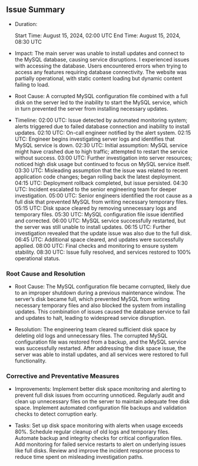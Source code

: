 ## Issue Summary
* Duration:

    Start Time: August 15, 2024, 02:00 UTC
    End Time: August 15, 2024, 08:30 UTC

* Impact:
    The main server was unable to install updates and connect to the MySQL database, causing service disruptions.
    I experienced issues with accessing the database.
    Users encountered errors when trying to access any features requiring database connectivity. The website was partially operational, with static content loading but dynamic content failing to load.

* Root Cause:
    A corrupted MySQL configuration file combined with a full disk on the server led to the inability to start the MySQL service, which in turn prevented the server from installing necessary updates.

* Timeline:
    02:00 UTC: Issue detected by automated monitoring system; alerts triggered due to failed database connection and inability to install updates.
    02:10 UTC: On-call engineer notified by the alert system.
    02:15 UTC: Engineer begins investigating server logs and identifies that MySQL service is down.
    02:30 UTC: Initial assumption: MySQL service might have crashed due to high traffic; attempted to restart the service without success.
    03:00 UTC: Further investigation into server resources; noticed high disk usage but continued to focus on MySQL service itself.
    03:30 UTC: Misleading assumption that the issue was related to recent application code changes; began rolling back the latest deployment.
    04:15 UTC: Deployment rollback completed, but issue persisted.
    04:30 UTC: Incident escalated to the senior engineering team for deeper investigation.
    05:00 UTC: Senior engineers identified the root cause as a full disk that prevented MySQL from writing necessary temporary files.
    05:15 UTC: Disk space cleared by removing unnecessary logs and temporary files.
    05:30 UTC: MySQL configuration file issue identified and corrected.
    06:00 UTC: MySQL service successfully restarted, but the server was still unable to install updates.
    06:15 UTC: Further investigation revealed that the update issue was also due to the full disk.
    06:45 UTC: Additional space cleared, and updates were successfully applied.
    08:00 UTC: Final checks and monitoring to ensure system stability.
    08:30 UTC: Issue fully resolved, and services restored to 100% operational status.

### Root Cause and Resolution
* Root Cause:
    The MySQL configuration file became corrupted, likely due to an improper shutdown during a previous maintenance window. The server’s disk became full, which prevented MySQL from writing necessary temporary files and also blocked the system from installing updates. This combination of issues caused the database service to fail and updates to halt, leading to widespread service disruption.

* Resolution:
    The engineering team cleared sufficient disk space by deleting old logs and unnecessary files. The corrupted MySQL configuration file was restored from a backup, and the MySQL service was successfully restarted. After addressing the disk space issue, the server was able to install updates, and all services were restored to full functionality.

### Corrective and Preventative Measures
* Improvements:
    Implement better disk space monitoring and alerting to prevent full disk issues from occurring unnoticed.
    Regularly audit and clean up unnecessary files on the server to maintain adequate free disk space.
    Implement automated configuration file backups and validation checks to detect corruption early.

* Tasks:
    Set up disk space monitoring with alerts when usage exceeds 80%.
    Schedule regular cleanup of old logs and temporary files.
    Automate backup and integrity checks for critical configuration files.
    Add monitoring for failed service restarts to alert on underlying issues like full disks.
    Review and improve the incident response process to reduce time spent on misleading investigation paths.